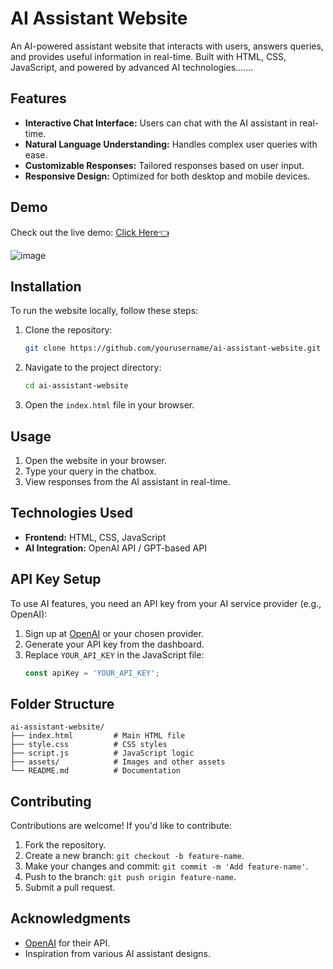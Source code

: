 
# AI Assistant Website

An AI-powered assistant website that interacts with users, answers queries, and provides useful information in real-time. Built with HTML, CSS, JavaScript, and powered by advanced AI technologies.......

## Features

- **Interactive Chat Interface:** Users can chat with the AI assistant in real-time.
- **Natural Language Understanding:** Handles complex user queries with ease.
- **Customizable Responses:** Tailored responses based on user input.
- **Responsive Design:** Optimized for both desktop and mobile devices.

## Demo

Check out the live demo: [Click Here👈](https://rv-ai-assitant.vercel.app) 

![image](https://github.com/user-attachments/assets/ecdb88bd-8a23-420d-9359-0ad0701c3426)


## Installation

To run the website locally, follow these steps:

1. Clone the repository:
   ```bash
   git clone https://github.com/yourusername/ai-assistant-website.git
   ```

2. Navigate to the project directory:
   ```bash
   cd ai-assistant-website
   ```

3. Open the `index.html` file in your browser.

## Usage

1. Open the website in your browser.
2. Type your query in the chatbox.
3. View responses from the AI assistant in real-time.

## Technologies Used

- **Frontend:** HTML, CSS, JavaScript
- **AI Integration:** OpenAI API / GPT-based API

## API Key Setup

To use AI features, you need an API key from your AI service provider (e.g., OpenAI):

1. Sign up at [OpenAI](https://openai.com) or your chosen provider.
2. Generate your API key from the dashboard.
3. Replace `YOUR_API_KEY` in the JavaScript file:
   ```javascript
   const apiKey = 'YOUR_API_KEY';
   ```

## Folder Structure

```
ai-assistant-website/
├── index.html         # Main HTML file
├── style.css          # CSS styles
├── script.js          # JavaScript logic
├── assets/            # Images and other assets
└── README.md          # Documentation
```

## Contributing

Contributions are welcome! If you'd like to contribute:

1. Fork the repository.
2. Create a new branch: `git checkout -b feature-name`.
3. Make your changes and commit: `git commit -m 'Add feature-name'`.
4. Push to the branch: `git push origin feature-name`.
5. Submit a pull request.


## Acknowledgments

- [OpenAI](https://openai.com) for their API.
- Inspiration from various AI assistant designs.

